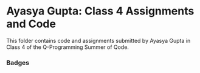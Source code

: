 # Ayasya Gupta: Class 4 Assignments and Code
This folder contains code and assignments submitted by Ayasya Gupta in Class 4 of the Q-Programming Summer of Qode.
### Badges